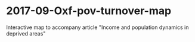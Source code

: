 # 2017-09-Oxf-pov-turnover-map
Interactive map to accompany article "Income and population dynamics in deprived areas"
